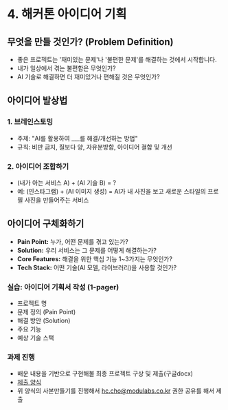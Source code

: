 
# 4. 해커톤 아이디어 기획

## 무엇을 만들 것인가? (Problem Definition)
- 좋은 프로젝트는 '재미있는 문제'나 '불편한 문제'를 해결하는 것에서 시작합니다.
- 내가 일상에서 겪는 불편함은 무엇인가?
- AI 기술로 해결하면 더 재미있거나 편해질 것은 무엇인가?

## 아이디어 발상법
### 1. 브레인스토밍
- 주제: "AI를 활용하여 ___를 해결/개선하는 방법"
- 규칙: 비판 금지, 질보다 양, 자유분방함, 아이디어 결합 및 개선

### 2. 아이디어 조합하기
- (내가 아는 서비스 A) + (AI 기술 B) = ?
- 예: (인스타그램) + (AI 이미지 생성) = AI가 내 사진을 보고 새로운 스타일의 프로필 사진을 만들어주는 서비스

## 아이디어 구체화하기
- **Pain Point:** 누가, 어떤 문제를 겪고 있는가?
- **Solution:** 우리 서비스는 그 문제를 어떻게 해결하는가?
- **Core Features:** 해결을 위한 핵심 기능 1~3가지는 무엇인가?
- **Tech Stack:** 어떤 기술(AI 모델, 라이브러리)을 사용할 것인가?

### 실습: 아이디어 기획서 작성 (1-pager)
- 프로젝트 명
- 문제 정의 (Pain Point)
- 해결 방안 (Solution)
- 주요 기능
- 예상 기술 스택


### 과제 진행
- 배운 내용을 기반으로 구현해볼 최종 프로젝트 구상 및 제출(구글docx)
- [제출 양식](https://docs.google.com/document/d/1FJHjwESYEizg1J_pt5Sf2KYZlmF8KMzNrak5GGesA-g/edit?tab=t.0)
- 위 양식의 사본만들기를 진행해서 hc.cho@modulabs.co.kr 권한 공유를 해서 제출